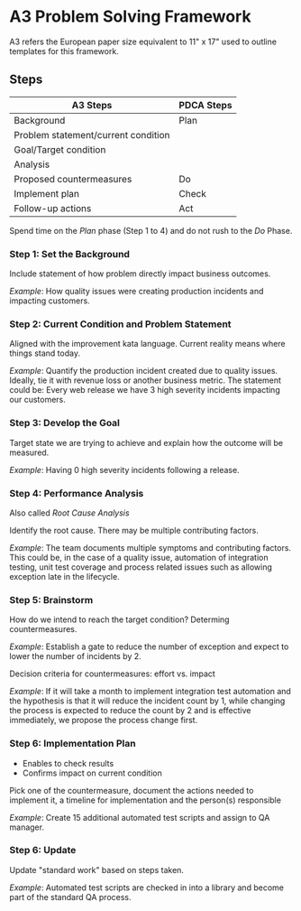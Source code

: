 # A3 Problem Solving Framework

A3 refers the European paper size equivalent to 11" x 17" used to outline templates for this framework.

## Steps

|A3 Steps|PDCA Steps|
|--------|----------|
|Background|Plan|
|Problem statement/current condition||
|Goal/Target condition||
|Analysis||
|Proposed countermeasures|Do|
|Implement plan|Check|
|Follow-up actions|Act|

Spend time on the _Plan_ phase (Step 1 to 4) and do not rush to the _Do_ Phase.

### Step 1: Set the Background

Include statement of how problem directly impact business outcomes.

_Example_: How quality issues were creating production incidents and impacting customers.

### Step 2: Current Condition and Problem Statement

Aligned with the improvement kata language. Current reality means where things stand today.

_Example_: Quantify the production incident created due to quality issues. Ideally, tie it with revenue loss or another business metric. The statement could be: Every web release we have 3 high severity incidents impacting our customers.

### Step 3: Develop the Goal

Target state we are trying to achieve and explain how the outcome will be measured.

_Example_: Having 0 high severity incidents following a release.

### Step 4: Performance Analysis

Also called _Root Cause Analysis_

Identify the root cause. There may be multiple contributing factors.

_Example_: The team documents multiple symptoms and contributing factors. This could be, in the case of a quality issue, automation of integration testing, unit test coverage and process related issues such as allowing exception late in the lifecycle.

### Step 5: Brainstorm

How do we intend to reach the target condition? Determing countermeasures. 

_Example_: Establish a gate to reduce the number of exception and expect to lower the number of incidents by 2.

Decision criteria for countermeasures: effort vs. impact

_Example_: If it will take a month to implement integration test automation and the hypothesis is that it will reduce the incident count by 1, while changing the process is expected to reduce the count by 2 and is effective immediately, we propose the process change first.

### Step 6: Implementation Plan

- Enables to check results
- Confirms impact on current condition

Pick one of the countermeasure, document the actions needed to implement it, a timeline for implementation and the person(s) responsible

_Example_: Create 15 additional automated test scripts and assign to QA manager.

### Step 6: Update

Update "standard work" based on steps taken.

_Example_: Automated test scripts are checked in into a library and become part of the standard QA process.